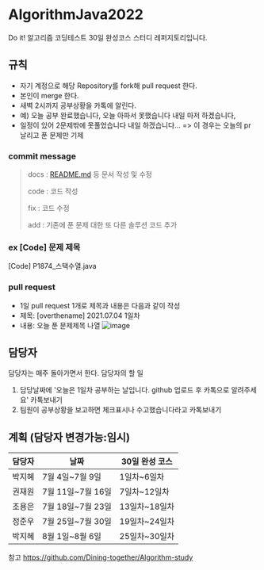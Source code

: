 # AlgorithmJava2022
Do it! 알고리즘 코딩테스트 30일 완성코스 스터디 레퍼지토리입니다.


## 규칙
- 자기 계정으로 해당 Repository를 fork해 pull request 한다.
- 본인이 merge 한다.
- 새벽 2시까지 공부상황을 카톡에 알린다.
- 예) 오늘 공부 완료했습니다, 오늘 아파서 못했습니다 내일 마저 하겠습니다, 
- 일정이 있어 2문제밖에 못풀었습니다 내일 하겠습니다... => 이 경우는 오늘의 pr 날리고 푼 문제만 기제


### commit message

> docs : [README.md](http://readme.md/) 등 문서 작성 및 수정
>
> code : 코드 작성
>
> fix : 코드 수정
>
> add : 기존에 푼 문제 대한 또 다른 솔루션 코드 추가

### ex [Code] 문제 제목

[Code] P1874_스택수열.java

### pull request

- 1일 pull request 1개로 제목과 내용은 다음과 같이 작성
- 제목: [overthename] 2021.07.04 1일차
- 내용: 오늘 푼 문제제목 나열
![image](https://user-images.githubusercontent.com/80188940/177370819-aff9bf8a-5a5e-4257-bb83-ae8d711ca8e1.png)


## 담당자

담당자는 매주 돌아가면서 한다.
담당자의 할 일

1. 담당날짜에 '오늘은 1일차 공부하는 날입니다. github 업로드 후 카톡으로 알려주세요' 카톡보내기
2. 팀원이 공부상황을 보고하면 체크표시나 수고했습니다라고 카톡보내기


## 계획 (담당자 변경가능:임시)

| 담당자 | 날짜                | 30일 완성 코스                                       |
| ------ | ------------------- | --------------------------------------------------- |
| 박지혜 | 7월 4일~7월 9일     | 1일차~6일차                                          |
| 권재원 | 7월 11일~7월 16일   |  7일차~12일차                                        |
| 조용은 | 7월 18일~7월 23일   |  13일차~18일차                                       |
| 정준우 | 7월 25일~7월 30일   |  19일차~24일차                                       |
| 박지혜 | 8월 1일~8월 6일     | 25일차~30일차                                        |







참고 https://github.com/Dining-together/Algorithm-study
